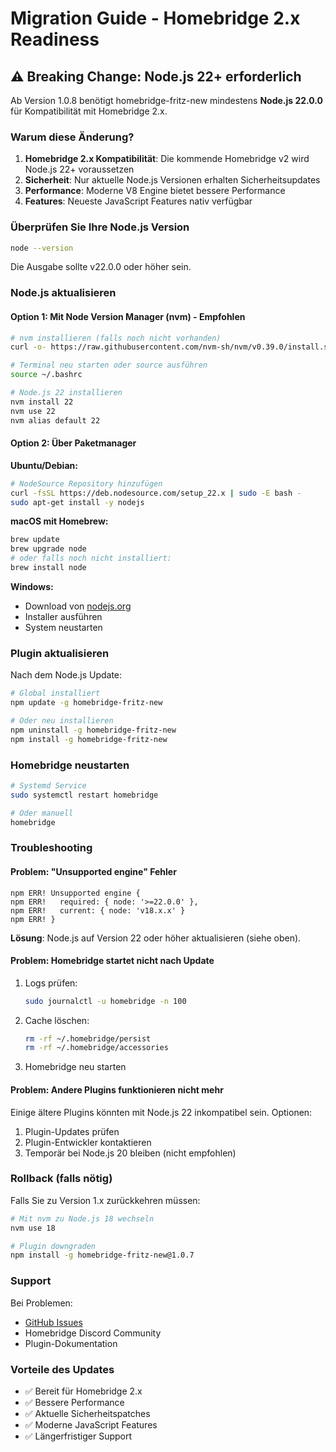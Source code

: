 # Migration Guide - Homebridge 2.x Readiness

## ⚠️ Breaking Change: Node.js 22+ erforderlich

Ab Version 1.0.8 benötigt homebridge-fritz-new mindestens **Node.js 22.0.0** für Kompatibilität mit Homebridge 2.x.

### Warum diese Änderung?

1. **Homebridge 2.x Kompatibilität**: Die kommende Homebridge v2 wird Node.js 22+ voraussetzen
2. **Sicherheit**: Nur aktuelle Node.js Versionen erhalten Sicherheitsupdates
3. **Performance**: Moderne V8 Engine bietet bessere Performance
4. **Features**: Neueste JavaScript Features nativ verfügbar

### Überprüfen Sie Ihre Node.js Version

```bash
node --version
```

Die Ausgabe sollte v22.0.0 oder höher sein.

### Node.js aktualisieren

#### Option 1: Mit Node Version Manager (nvm) - Empfohlen

```bash
# nvm installieren (falls noch nicht vorhanden)
curl -o- https://raw.githubusercontent.com/nvm-sh/nvm/v0.39.0/install.sh | bash

# Terminal neu starten oder source ausführen
source ~/.bashrc

# Node.js 22 installieren
nvm install 22
nvm use 22
nvm alias default 22
```

#### Option 2: Über Paketmanager

**Ubuntu/Debian:**
```bash
# NodeSource Repository hinzufügen
curl -fsSL https://deb.nodesource.com/setup_22.x | sudo -E bash -
sudo apt-get install -y nodejs
```

**macOS mit Homebrew:**
```bash
brew update
brew upgrade node
# oder falls noch nicht installiert:
brew install node
```

**Windows:**
- Download von [nodejs.org](https://nodejs.org/)
- Installer ausführen
- System neustarten

### Plugin aktualisieren

Nach dem Node.js Update:

```bash
# Global installiert
npm update -g homebridge-fritz-new

# Oder neu installieren
npm uninstall -g homebridge-fritz-new
npm install -g homebridge-fritz-new
```

### Homebridge neustarten

```bash
# Systemd Service
sudo systemctl restart homebridge

# Oder manuell
homebridge
```

### Troubleshooting

#### Problem: "Unsupported engine" Fehler

```
npm ERR! Unsupported engine {
npm ERR!   required: { node: '>=22.0.0' },
npm ERR!   current: { node: 'v18.x.x' }
npm ERR! }
```

**Lösung**: Node.js auf Version 22 oder höher aktualisieren (siehe oben).

#### Problem: Homebridge startet nicht nach Update

1. Logs prüfen:
   ```bash
   sudo journalctl -u homebridge -n 100
   ```

2. Cache löschen:
   ```bash
   rm -rf ~/.homebridge/persist
   rm -rf ~/.homebridge/accessories
   ```

3. Homebridge neu starten

#### Problem: Andere Plugins funktionieren nicht mehr

Einige ältere Plugins könnten mit Node.js 22 inkompatibel sein. Optionen:

1. Plugin-Updates prüfen
2. Plugin-Entwickler kontaktieren
3. Temporär bei Node.js 20 bleiben (nicht empfohlen)

### Rollback (falls nötig)

Falls Sie zu Version 1.x zurückkehren müssen:

```bash
# Mit nvm zu Node.js 18 wechseln
nvm use 18

# Plugin downgraden
npm install -g homebridge-fritz-new@1.0.7
```

### Support

Bei Problemen:
- [GitHub Issues](https://github.com/glowf1sh/homebridge-fritz-new/issues)
- Homebridge Discord Community
- Plugin-Dokumentation

### Vorteile des Updates

- ✅ Bereit für Homebridge 2.x
- ✅ Bessere Performance
- ✅ Aktuelle Sicherheitspatches
- ✅ Moderne JavaScript Features
- ✅ Längerfristiger Support
